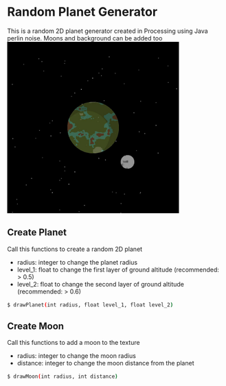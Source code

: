# Random Planet Generator
This is a random 2D planet generator created in Processing using Java perlin noise. Moons and background can be added too
<img src="Render.jpg" alt="Example Render" width="400" height="400">
## Create Planet
Call this functions to create a random 2D planet
- radius: integer to change the planet radius
- level_1: float to change the first layer of ground altitude (recommended: > 0.5)
- level_2: float to change the second layer of ground altitude (recommended: > 0.6)
```bash
$ drawPlanet(int radius, float level_1, float level_2)
```
## Create Moon
Call this functions to add a moon to the texture
- radius:  integer to change the moon radius
- distance:  integer to change the moon distance from the planet
```bash
$ drawMoon(int radius, int distance)
```
